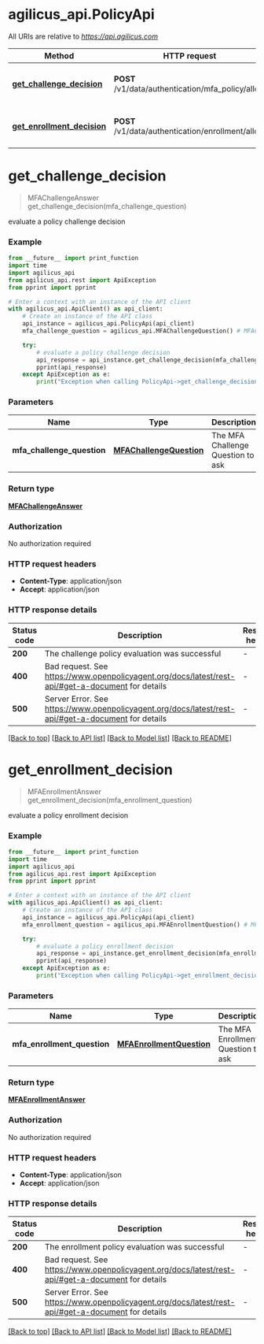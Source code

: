 # agilicus_api.PolicyApi

All URIs are relative to *https://api.agilicus.com*

Method | HTTP request | Description
------------- | ------------- | -------------
[**get_challenge_decision**](PolicyApi.md#get_challenge_decision) | **POST** /v1/data/authentication/mfa_policy/allow | evaluate a policy challenge decision
[**get_enrollment_decision**](PolicyApi.md#get_enrollment_decision) | **POST** /v1/data/authentication/enrollment/allow | evaluate a policy enrollment decision


# **get_challenge_decision**
> MFAChallengeAnswer get_challenge_decision(mfa_challenge_question)

evaluate a policy challenge decision

### Example

```python
from __future__ import print_function
import time
import agilicus_api
from agilicus_api.rest import ApiException
from pprint import pprint

# Enter a context with an instance of the API client
with agilicus_api.ApiClient() as api_client:
    # Create an instance of the API class
    api_instance = agilicus_api.PolicyApi(api_client)
    mfa_challenge_question = agilicus_api.MFAChallengeQuestion() # MFAChallengeQuestion | The MFA Challenge Question to ask

    try:
        # evaluate a policy challenge decision
        api_response = api_instance.get_challenge_decision(mfa_challenge_question)
        pprint(api_response)
    except ApiException as e:
        print("Exception when calling PolicyApi->get_challenge_decision: %s\n" % e)
```

### Parameters

Name | Type | Description  | Notes
------------- | ------------- | ------------- | -------------
 **mfa_challenge_question** | [**MFAChallengeQuestion**](MFAChallengeQuestion.md)| The MFA Challenge Question to ask | 

### Return type

[**MFAChallengeAnswer**](MFAChallengeAnswer.md)

### Authorization

No authorization required

### HTTP request headers

 - **Content-Type**: application/json
 - **Accept**: application/json

### HTTP response details
| Status code | Description | Response headers |
|-------------|-------------|------------------|
**200** | The challenge policy evaluation was successful |  -  |
**400** | Bad request. See https://www.openpolicyagent.org/docs/latest/rest-api/#get-a-document for details |  -  |
**500** | Server Error. See https://www.openpolicyagent.org/docs/latest/rest-api/#get-a-document for details |  -  |

[[Back to top]](#) [[Back to API list]](../README.md#documentation-for-api-endpoints) [[Back to Model list]](../README.md#documentation-for-models) [[Back to README]](../README.md)

# **get_enrollment_decision**
> MFAEnrollmentAnswer get_enrollment_decision(mfa_enrollment_question)

evaluate a policy enrollment decision

### Example

```python
from __future__ import print_function
import time
import agilicus_api
from agilicus_api.rest import ApiException
from pprint import pprint

# Enter a context with an instance of the API client
with agilicus_api.ApiClient() as api_client:
    # Create an instance of the API class
    api_instance = agilicus_api.PolicyApi(api_client)
    mfa_enrollment_question = agilicus_api.MFAEnrollmentQuestion() # MFAEnrollmentQuestion | The MFA Enrollment Question to ask

    try:
        # evaluate a policy enrollment decision
        api_response = api_instance.get_enrollment_decision(mfa_enrollment_question)
        pprint(api_response)
    except ApiException as e:
        print("Exception when calling PolicyApi->get_enrollment_decision: %s\n" % e)
```

### Parameters

Name | Type | Description  | Notes
------------- | ------------- | ------------- | -------------
 **mfa_enrollment_question** | [**MFAEnrollmentQuestion**](MFAEnrollmentQuestion.md)| The MFA Enrollment Question to ask | 

### Return type

[**MFAEnrollmentAnswer**](MFAEnrollmentAnswer.md)

### Authorization

No authorization required

### HTTP request headers

 - **Content-Type**: application/json
 - **Accept**: application/json

### HTTP response details
| Status code | Description | Response headers |
|-------------|-------------|------------------|
**200** | The enrollment policy evaluation was successful |  -  |
**400** | Bad request. See https://www.openpolicyagent.org/docs/latest/rest-api/#get-a-document for details |  -  |
**500** | Server Error. See https://www.openpolicyagent.org/docs/latest/rest-api/#get-a-document for details |  -  |

[[Back to top]](#) [[Back to API list]](../README.md#documentation-for-api-endpoints) [[Back to Model list]](../README.md#documentation-for-models) [[Back to README]](../README.md)

